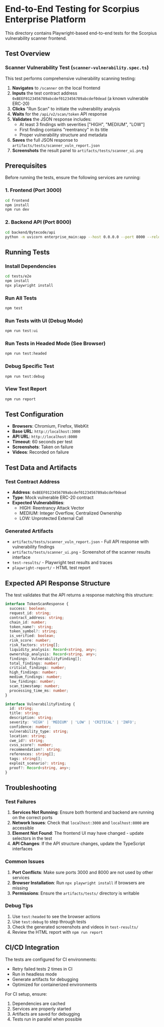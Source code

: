 # End-to-End Testing for Scorpius Enterprise Platform

This directory contains Playwright-based end-to-end tests for the Scorpius vulnerability scanner frontend.

## Test Overview

### Scanner Vulnerability Test (`scanner-vulnerability.spec.ts`)

This test performs comprehensive vulnerability scanning testing:

1. **Navigates** to `/scanner` on the local frontend
2. **Inputs** the test contract address `0xBEEF0123456789abcdef0123456789abcdef0dead` (a known vulnerable ERC-20)
3. **Clicks** "Run Scan" to initiate the vulnerability analysis
4. **Waits** for the `/api/v2/scan/token` API response
5. **Validates** the JSON response includes:
   - At least 3 findings with severities ["HIGH", "MEDIUM", "LOW"]
   - First finding contains "reentrancy" in its title
   - Proper vulnerability structure and metadata
6. **Saves** the full JSON response to `artifacts/tests/scanner_vuln_report.json`
7. **Screenshots** the result panel to `artifacts/tests/scanner_ui.png`

## Prerequisites

Before running the tests, ensure the following services are running:

### 1. Frontend (Port 3000)
```bash
cd frontend
npm install
npm run dev
```

### 2. Backend API (Port 8000)
```bash
cd backend/Bytecode/api
python -m uvicorn enterprise_main:app --host 0.0.0.0 --port 8000 --reload
```

## Running Tests

### Install Dependencies
```bash
cd tests/e2e
npm install
npx playwright install
```

### Run All Tests
```bash
npm test
```

### Run Tests with UI (Debug Mode)
```bash
npm run test:ui
```

### Run Tests in Headed Mode (See Browser)
```bash
npm run test:headed
```

### Debug Specific Test
```bash
npm run test:debug
```

### View Test Report
```bash
npm run report
```

## Test Configuration

- **Browsers**: Chromium, Firefox, WebKit
- **Base URL**: `http://localhost:3000`
- **API URL**: `http://localhost:8000`
- **Timeout**: 60 seconds per test
- **Screenshots**: Taken on failure
- **Videos**: Recorded on failure

## Test Data and Artifacts

### Test Contract Address
- **Address**: `0xBEEF0123456789abcdef0123456789abcdef0dead`
- **Type**: Mock vulnerable ERC-20 contract
- **Expected Vulnerabilities**:
  - HIGH: Reentrancy Attack Vector
  - MEDIUM: Integer Overflow, Centralized Ownership
  - LOW: Unprotected External Call

### Generated Artifacts
- `artifacts/tests/scanner_vuln_report.json` - Full API response with vulnerability findings
- `artifacts/tests/scanner_ui.png` - Screenshot of the scanner results interface
- `test-results/` - Playwright test results and traces
- `playwright-report/` - HTML test report

## Expected API Response Structure

The test validates that the API returns a response matching this structure:

```typescript
interface TokenScanResponse {
  success: boolean;
  request_id: string;
  contract_address: string;
  chain_id: number;
  token_name?: string;
  token_symbol?: string;
  is_verified: boolean;
  risk_score: number;
  risk_factors: string[];
  liquidity_analysis: Record<string, any>;
  ownership_analysis: Record<string, any>;
  findings: VulnerabilityFinding[];
  total_findings: number;
  critical_findings: number;
  high_findings: number;
  medium_findings: number;
  low_findings: number;
  scan_timestamp: number;
  processing_time_ms: number;
}

interface VulnerabilityFinding {
  id: string;
  title: string;
  description: string;
  severity: 'HIGH' | 'MEDIUM' | 'LOW' | 'CRITICAL' | 'INFO';
  confidence: number;
  vulnerability_type: string;
  location: string;
  cwe_id?: string;
  cvss_score?: number;
  recommendation?: string;
  references: string[];
  tags: string[];
  exploit_scenario?: string;
  proof?: Record<string, any>;
}
```

## Troubleshooting

### Test Failures

1. **Services Not Running**: Ensure both frontend and backend are running on the correct ports
2. **Network Issues**: Check that `localhost:3000` and `localhost:8000` are accessible
3. **Element Not Found**: The frontend UI may have changed - update selectors in the test
4. **API Changes**: If the API structure changes, update the TypeScript interfaces

### Common Issues

1. **Port Conflicts**: Make sure ports 3000 and 8000 are not used by other services
2. **Browser Installation**: Run `npx playwright install` if browsers are missing
3. **Permissions**: Ensure the `artifacts/tests/` directory is writable

### Debug Tips

1. Use `test:headed` to see the browser actions
2. Use `test:debug` to step through tests
3. Check the generated screenshots and videos in `test-results/`
4. Review the HTML report with `npm run report`

## CI/CD Integration

The tests are configured for CI environments:
- Retry failed tests 2 times in CI
- Run in headless mode
- Generate artifacts for debugging
- Optimized for containerized environments

For CI setup, ensure:
1. Dependencies are cached
2. Services are properly started
3. Artifacts are saved for debugging
4. Tests run in parallel when possible
